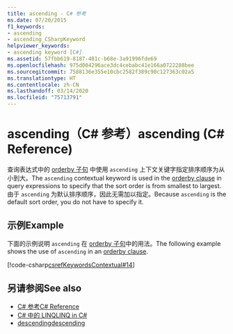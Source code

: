 ```yaml
---
title: ascending - C# 参考
ms.date: 07/20/2015
f1_keywords:
- ascending
- ascending_CSharpKeyword
helpviewer_keywords:
- ascending keyword [C#]
ms.assetid: 57fbb619-8187-481c-b68e-3a91996fde69
ms.openlocfilehash: 975d004296ace3dc4cebabc41e166a0722288bee
ms.sourcegitcommit: 7588136e355e10cbc2582f389c90c127363c02a5
ms.translationtype: HT
ms.contentlocale: zh-CN
ms.lasthandoff: 03/14/2020
ms.locfileid: "75713791"
---
```

# <a name="ascending-c-reference"></a><span data-ttu-id="757cf-102">ascending（C# 参考）</span><span class="sxs-lookup"><span data-stu-id="757cf-102">ascending (C# Reference)</span></span>
<span data-ttu-id="757cf-103">查询表达式中的 [orderby 子句](./orderby-clause.md) 中使用 `ascending` 上下文关键字指定排序顺序为从小到大。</span><span class="sxs-lookup"><span data-stu-id="757cf-103">The `ascending` contextual keyword is used in the [orderby clause](./orderby-clause.md) in query expressions to specify that the sort order is from smallest to largest.</span></span> <span data-ttu-id="757cf-104">由于 `ascending` 为默认排序顺序，因此无需加以指定。</span><span class="sxs-lookup"><span data-stu-id="757cf-104">Because `ascending` is the default sort order, you do not have to specify it.</span></span>  
  
## <a name="example"></a><span data-ttu-id="757cf-105">示例</span><span class="sxs-lookup"><span data-stu-id="757cf-105">Example</span></span>  
 <span data-ttu-id="757cf-106">下面的示例说明 `ascending` 在 [orderby 子句](./orderby-clause.md)中的用法。</span><span class="sxs-lookup"><span data-stu-id="757cf-106">The following example shows the use of `ascending` in an [orderby clause](./orderby-clause.md).</span></span>  
  
[!code-csharp[csrefKeywordsContextual#14](~/samples/snippets/csharp/VS_Snippets_VBCSharp/csrefKeywordsContextual/CS/csrefKeywordsContextual.cs#14)]
  
## <a name="see-also"></a><span data-ttu-id="757cf-107">另请参阅</span><span class="sxs-lookup"><span data-stu-id="757cf-107">See also</span></span>

- [<span data-ttu-id="757cf-108">C# 参考</span><span class="sxs-lookup"><span data-stu-id="757cf-108">C# Reference</span></span>](../index.md)
- [<span data-ttu-id="757cf-109">C# 中的 LINQ</span><span class="sxs-lookup"><span data-stu-id="757cf-109">LINQ in C#</span></span>](../../linq/index.md)
- [<span data-ttu-id="757cf-110">descending</span><span class="sxs-lookup"><span data-stu-id="757cf-110">descending</span></span>](./descending.md)
